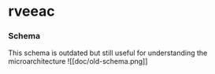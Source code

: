 # rveeac

### Schema

This schema is outdated but still useful for understanding the microarchitecture
![[doc/old-schema.png]]
